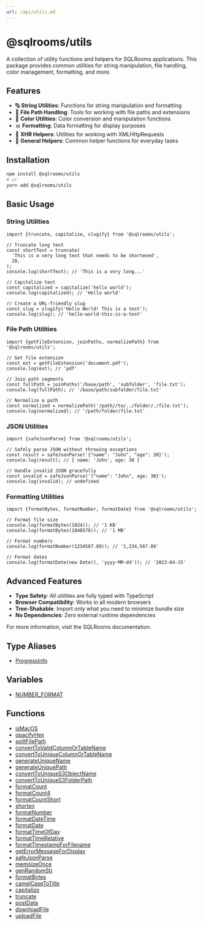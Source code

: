 ```yaml
---
url: /api/utils.md
---
```

# @sqlrooms/utils

A collection of utility functions and helpers for SQLRooms applications. This package provides common utilities for string manipulation, file handling, color management, formatting, and more.

## Features

* 🔠 **String Utilities**: Functions for string manipulation and formatting
* 📁 **File Path Handling**: Tools for working with file paths and extensions
* 🎨 **Color Utilities**: Color conversion and manipulation functions
* 📊 **Formatting**: Data formatting for display purposes
* 🔄 **XHR Helpers**: Utilities for working with XMLHttpRequests
* 🧰 **General Helpers**: Common helper functions for everyday tasks

## Installation

```bash
npm install @sqlrooms/utils
# or
yarn add @sqlrooms/utils
```

## Basic Usage

### String Utilities

```tsx
import {truncate, capitalize, slugify} from '@sqlrooms/utils';

// Truncate long text
const shortText = truncate(
  'This is a very long text that needs to be shortened',
  20,
);
console.log(shortText); // 'This is a very long...'

// Capitalize text
const capitalized = capitalize('hello world');
console.log(capitalized); // 'Hello world'

// Create a URL-friendly slug
const slug = slugify('Hello World! This is a test');
console.log(slug); // 'hello-world-this-is-a-test'
```

### File Path Utilities

```tsx
import {getFileExtension, joinPaths, normalizePath} from '@sqlrooms/utils';

// Get file extension
const ext = getFileExtension('document.pdf');
console.log(ext); // 'pdf'

// Join path segments
const fullPath = joinPaths('/base/path', 'subfolder', 'file.txt');
console.log(fullPath); // '/base/path/subfolder/file.txt'

// Normalize a path
const normalized = normalizePath('/path//to/../folder/./file.txt');
console.log(normalized); // '/path/folder/file.txt'
```

### JSON Utilities

```tsx
import {safeJsonParse} from '@sqlrooms/utils';

// Safely parse JSON without throwing exceptions
const result = safeJsonParse('{"name": "John", "age": 30}');
console.log(result); // { name: 'John', age: 30 }

// Handle invalid JSON gracefully
const invalid = safeJsonParse('{"name": "John", age: 30}');
console.log(invalid); // undefined
```

### Formatting Utilities

```tsx
import {formatBytes, formatNumber, formatDate} from '@sqlrooms/utils';

// Format file size
console.log(formatBytes(1024)); // '1 KB'
console.log(formatBytes(1048576)); // '1 MB'

// Format numbers
console.log(formatNumber(1234567.89)); // '1,234,567.89'

// Format dates
console.log(formatDate(new Date(), 'yyyy-MM-dd')); // '2023-04-15'
```

## Advanced Features

* **Type Safety**: All utilities are fully typed with TypeScript
* **Browser Compatibility**: Works in all modern browsers
* **Tree-Shakable**: Import only what you need to minimize bundle size
* **No Dependencies**: Zero external runtime dependencies

For more information, visit the SQLRooms documentation.

## Type Aliases

* [ProgressInfo](type-aliases/ProgressInfo.md)

## Variables

* [NUMBER\_FORMAT](variables/NUMBER_FORMAT.md)

## Functions

* [isMacOS](functions/isMacOS.md)
* [opacifyHex](functions/opacifyHex.md)
* [splitFilePath](functions/splitFilePath.md)
* [convertToValidColumnOrTableName](functions/convertToValidColumnOrTableName.md)
* [convertToUniqueColumnOrTableName](functions/convertToUniqueColumnOrTableName.md)
* [generateUniqueName](functions/generateUniqueName.md)
* [generateUniquePath](functions/generateUniquePath.md)
* [convertToUniqueS3ObjectName](functions/convertToUniqueS3ObjectName.md)
* [convertToUniqueS3FolderPath](functions/convertToUniqueS3FolderPath.md)
* [formatCount](functions/formatCount.md)
* [formatCount4](functions/formatCount4.md)
* [formatCountShort](functions/formatCountShort.md)
* [shorten](functions/shorten.md)
* [formatNumber](functions/formatNumber.md)
* [formatDateTime](functions/formatDateTime.md)
* [formatDate](functions/formatDate.md)
* [formatTimeOfDay](functions/formatTimeOfDay.md)
* [formatTimeRelative](functions/formatTimeRelative.md)
* [formatTimestampForFilename](functions/formatTimestampForFilename.md)
* [getErrorMessageForDisplay](functions/getErrorMessageForDisplay.md)
* [safeJsonParse](functions/safeJsonParse.md)
* [memoizeOnce](functions/memoizeOnce.md)
* [genRandomStr](functions/genRandomStr.md)
* [formatBytes](functions/formatBytes.md)
* [camelCaseToTitle](functions/camelCaseToTitle.md)
* [capitalize](functions/capitalize.md)
* [truncate](functions/truncate.md)
* [postData](functions/postData.md)
* [downloadFile](functions/downloadFile.md)
* [uploadFile](functions/uploadFile.md)
